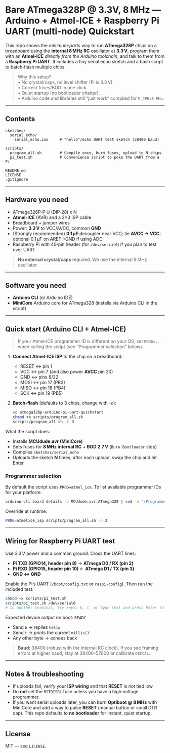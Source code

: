 # Bare ATmega328P @ 3.3V, 8 MHz — Arduino + Atmel‑ICE + Raspberry Pi UART (multi-node) Quickstart

This repo shows the *minimum‑parts* way to run **ATmega328P** chips on a breadboard using the **internal 8 MHz RC** oscillator at **3.3 V**, program them with an **Atmel‑ICE** *directly from the Arduino toolchain*, and talk to them from a **Raspberry Pi UART**. It includes a tiny serial echo sketch and a bash script to batch‑flash multiple chips.

> Why this setup?  
> • No crystal/caps, no level shifter (Pi is 3.3 V).  
> • Correct fuses/BOD in one click.  
> • Quiet startup (no bootloader chatter).  
> • Arduino code and libraries still “just work” compiled for `F_CPU=8 MHz`.

---

## Contents

```
sketches/
  serial_echo/
    serial_echo.ino     # "hello"/echo UART test sketch (38400 baud)

scripts/
  program_all.sh        # Compile once, burn fuses, upload to N chips
  pi_test.sh            # Convenience script to poke the UART from a Pi

README.md
LICENSE
.gitignore
```

---

## Hardware you need
- ATmega328P‑P U (DIP‑28) x N
- **Atmel‑ICE** (AVR) and a 2×3 ISP cable
- Breadboard + jumper wires
- Power: **3.3 V** to VCC/AVCC, common **GND**
- (Strongly recommended) **0.1 µF** decoupler near VCC; tie **AVCC → VCC**; optional 0.1 µF on AREF→GND if using ADC
- Raspberry Pi with 40‑pin header (for `/dev/serial0`) if you plan to test over UART

> **No external crystal/caps** required. We use the internal 8 MHz oscillator.

---

## Software you need
- **Arduino CLI** (or Arduino IDE)
- **MiniCore** Arduino core for ATmega328 (installs via Arduino CLI in the script)

---

## Quick start (Arduino CLI + Atmel‑ICE)

> If your Atmel‑ICE programmer ID is different on your OS, set `PROG=...` when calling the script (see “Programmer selection” below).

1) **Connect Atmel‑ICE ISP** to the chip on a breadboard:  
   - RESET ↔ pin 1  
   - VCC ↔ pin 7 (and also power **AVCC** pin 20)  
   - GND ↔ pins 8/22  
   - MOSI ↔ pin 17 (PB3)  
   - MISO ↔ pin 18 (PB4)  
   - SCK  ↔ pin 19 (PB5)

2) **Batch‑flash** (defaults to 3 chips, change with `-n`):  
   ```bash
   cd atmega328p-arduino-pi-uart-quickstart
   chmod +x scripts/program_all.sh
   scripts/program_all.sh -n 3
   ```

What the script does:
- Installs **MCUdude:avr (MiniCore)**
- Sets fuses for **8 MHz internal RC** + **BOD 2.7 V** (`Burn Bootloader` step)
- Compiles `sketches/serial_echo`
- Uploads the sketch **N** times; after each upload, swap the chip and hit Enter

### Programmer selection
By default the script uses `PROG=atmel_ice`. To list available programmer IDs for your platform:
```bash
arduino-cli board details -b MCUdude:avr:ATmega328 | sed -n '/Programmers:/,/^$/p'
```
Override at runtime:
```bash
PROG=atmelice_isp scripts/program_all.sh -n 3
```

---

## Wiring for Raspberry Pi UART test
Use 3.3 V power and a common ground. Cross the UART lines:

- **Pi TXD (GPIO14, header pin 8)** → **ATmega D0 / RX (pin 2)**
- **Pi RXD (GPIO15, header pin 10)** ← **ATmega D1 / TX (pin 3)**
- **GND ↔ GND**

Enable the Pi’s UART (`/boot/config.txt` or `raspi-config`). Then run the included test:

```bash
chmod +x scripts/pi_test.sh
scripts/pi_test.sh /dev/serial0
# In another terminal, try keys: h, t, or type text and press Enter to see echoes.
```

Expected device output on boot: `READY`  
- Send `h` → replies `hello`  
- Send `t` → prints the current `millis()`  
- Any other byte → echoes back

> **Baud:** 38400 (robust with the internal RC clock). If you see framing errors at higher baud, stay at 38400–57600 or calibrate `OSCCAL`.

---

## Notes & troubleshooting
- If uploads fail, verify your **ISP wiring** and that **RESET** is not tied low.  
- Do **not** set the `RSTDISBL` fuse unless you have a high‑voltage programmer.  
- If you want serial uploads later, you can burn **Optiboot @ 8 MHz** with MiniCore and add a way to pulse **RESET** (manual button or small DTR cap). This repo defaults to **no bootloader** for instant, quiet startup.

---

## License
MIT — see `LICENSE`.
